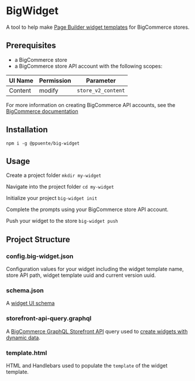 # BigWidget
A tool to help make [Page Builder widget templates](https://developer.bigcommerce.com/api-docs/store-management/widgets/overview#widget-templates) for BigCommerce stores.

## Prerequisites
- a BigCommerce store
- a BigCommerce store API account with the following scopes:

| UI Name | Permission | Parameter          |
|---------|------------|--------------------|
| Content | modify     | `store_v2_content` |

For more information on creating BigCommerce API accounts, see the [BigCommerce documentation](https://support.bigcommerce.com/s/article/Store-API-Accounts)

## Installation
`npm i -g @ppuente/big-widget`

## Usage
Create a project folder
`mkdir my-widget`

Navigate into the project folder
`cd my-widget`

Initialize your project
`big-widget init`

Complete the prompts using your BigCommerce store API account.

Push your widget to the store
`big-widget push`

## Project Structure
### config.big-widget.json
Configuration values for your widget including the widget template name, store API path, widget template uuid and current version uuid.

### schema.json
A [widget UI schema](https://developer.bigcommerce.com/stencil-docs/page-builder/widget-ui-schema)

### storefront-api-query.graphql
A [BigCommerce GraphQL Storefront API](https://developer.bigcommerce.com/api-docs/storefront/graphql/graphql-storefront-api-overview) query used to [create widgets with dynamic data](https://developer.bigcommerce.com/api-docs/store-management/widgets/tutorials/dynamic-widgets).

### template.html
HTML and Handlebars used to populate the `template` of the widget template.